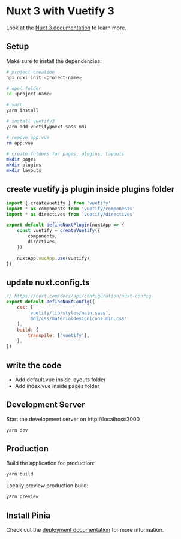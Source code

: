 # Nuxt 3 with Vuetify 3

Look at the [Nuxt 3 documentation](https://nuxt.com/docs/getting-started/introduction) to learn more.

## Setup

Make sure to install the dependencies:

```bash
# project creation
npx nuxi init <project-name>

# open folder
cd <project-name>

# yarn
yarn install

# install vuetify3
yarn add vuetify@next sass mdi

# remove app.vue
rm app.vue

# create folders for pages, plugins, layouts
mkdir pages
mkdir plugins
mkdir layouts
```

## create vuetify.js plugin inside plugins folder

```js
import { createVuetify } from 'vuetify'
import * as components from 'vuetify/components'
import * as directives from 'vuetify/directives'

export default defineNuxtPlugin(nuxtApp => {
    const vuetify = createVuetify({
        components,
        directives,
    })

    nuxtApp.vueApp.use(vuetify)
})
```

## update nuxt.config.ts
```js
// https://nuxt.com/docs/api/configuration/nuxt-config
export default defineNuxtConfig({
    css: [
        'vuetify/lib/styles/main.sass',
        'mdi/css/materialdesignicons.min.css'
    ],
    build: {
        transpile: ['vuetify'],
    },
})
```

## write the code
- Add default.vue inside layouts folder
- Add index.vue inside pages folder


## Development Server

Start the development server on http://localhost:3000

```bash
yarn dev
```

## Production

Build the application for production:

```bash
yarn build
```

Locally preview production build:

```bash
yarn preview
```

## Install Pinia



Check out the [deployment documentation](https://nuxt.com/docs/getting-started/deployment) for more information.
